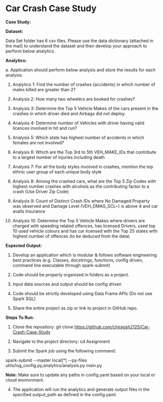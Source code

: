 # Car Crash Case Study

**Case Study:**

**Dataset:**

Data Set folder has 6 csv files. Please use the data dictionary (attached in the mail) to understand the dataset and then develop your approach to perform below analytics.

**Analytics:**

a. Application should perform below analysis and store the results for each analysis.

1. Analytics 1: Find the number of crashes (accidents) in which number of males killed are greater than 2?

2. Analysis 2: How many two wheelers are booked for crashes?

3. Analysis 3: Determine the Top 5 Vehicle Makes of the cars present in the crashes in which driver died and Airbags did not deploy.

4. Analysis 4: Determine number of Vehicles with driver having valid licences involved in hit and run?

5. Analysis 5: Which state has highest number of accidents in which females are not involved?

6. Analysis 6: Which are the Top 3rd to 5th VEH_MAKE_IDs that contribute to a largest number of injuries including death

7. Analysis 7: For all the body styles involved in crashes, mention the top ethnic user group of each unique body style

8. Analysis 8: Among the crashed cars, what are the Top 5 Zip Codes with highest number crashes with alcohols as the contributing factor to a crash (Use Driver Zip Code)

9. Analysis 9: Count of Distinct Crash IDs where No Damaged Property was observed and Damage Level (VEH_DMAG_SCL~) is above 4 and car avails Insurance

10. Analysis 10: Determine the Top 5 Vehicle Makes where drivers are charged with speeding related offences, has licensed Drivers, used top 10 used vehicle colours and has car licensed with the Top 25 states with highest number of offences (to be deduced from the data)


**Expected Output:**

1. Develop an application which is modular & follows software engineering best practices (e.g. Classes, docstrings, functions, config driven, command line executable through spark-submit)

2. Code should be properly organized in folders as a project.

3. Input data sources and output should be config driven

4. Code should be strictly developed using Data Frame APIs (Do not use Spark SQL)

5. Share the entire project as zip or link to project in GitHub repo.


**Steps To Run:**
1. Clone the repository:
git clone <https://github.com/chiragsh2125/Car-Crash-Case-Study>

2. Navigate to the project directory:
cd Assignment

3. Submit the Spark job using the following command:
   
spark-submit --master local[*] --py-files utils/log_config.py,analytics/analysis.py main.py

**Note:** Make sure to update any paths in config.yaml based on your local or cloud environment.

4. The application will run the analytics and generate output files in the specified output_path as defined in the config.yaml.

